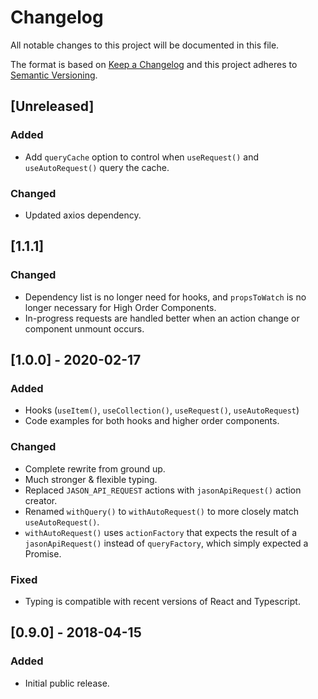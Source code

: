 # Changelog

All notable changes to this project will be documented in this file.

The format is based on [Keep a Changelog](http://keepachangelog.com/en/1.0.0/)
and this project adheres to [Semantic Versioning](http://semver.org/spec/v2.0.0.html).

## [Unreleased]
### Added
- Add `queryCache` option to control when `useRequest()`
  and `useAutoRequest()` query the cache.

### Changed
- Updated axios dependency.

## [1.1.1]
### Changed
- Dependency list is no longer need for hooks, and `propsToWatch`
  is no longer necessary for High Order Components.
- In-progress requests are handled better when an action change or
  component unmount occurs.

## [1.0.0] - 2020-02-17
### Added
- Hooks (`useItem()`, `useCollection()`, `useRequest()`, `useAutoRequest`)
- Code examples for both hooks and higher order components.

### Changed
- Complete rewrite from ground up.
- Much stronger & flexible typing.
- Replaced `JASON_API_REQUEST` actions with `jasonApiRequest()` action creator.
- Renamed `withQuery()` to `withAutoRequest()` to more closely match `useAutoRequest()`.
- `withAutoRequest()` uses `actionFactory` that expects the result of a `jasonApiRequest()`
  instead of `queryFactory`, which simply expected a Promise.

### Fixed
- Typing is compatible with recent versions of React and Typescript.

## [0.9.0] - 2018-04-15
### Added
- Initial public release.
